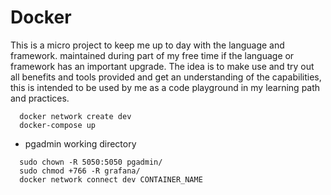 # Docker
This is a micro project to keep me up to day with the language and framework. maintained during part of my free time if the language or framework has an important upgrade. The idea is to make use and try out all benefits and tools provided and get an understanding of the capabilities, this is intended to be used by me as a code playground in my learning path and practices.

```
  docker network create dev
  docker-compose up
```

* pgadmin working directory
```
  sudo chown -R 5050:5050 pgadmin/
  sudo chmod +766 -R grafana/
  docker network connect dev CONTAINER_NAME
```